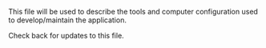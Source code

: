 This file will be used to describe the tools and computer configuration used to develop/maintain the application.

Check back for updates to this file.